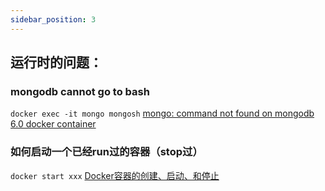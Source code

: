 ```yaml
---
sidebar_position: 3
---
```


## 运行时的问题：

### mongodb cannot go to bash
`docker exec -it mongo mongosh`
[mongo: command not found on mongodb 6.0 docker container](https://stackoverflow.com/questions/73582703/mongo-command-not-found-on-mongodb-6-0-docker-container)


### 如何启动一个已经run过的容器（stop过）
`docker start xxx`
[Docker容器的创建、启动、和停止](https://www.cnblogs.com/linjiqin/p/8608975.html)